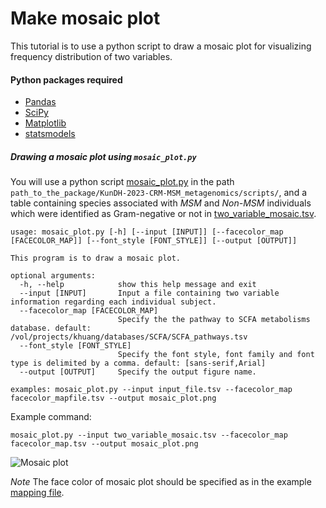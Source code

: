 # Make mosaic plot
This tutorial is to use a python script to draw a mosaic plot for visualizing frequency distribution of two variables.

#### Python packages required

* [Pandas](https://pandas.pydata.org/)
* [SciPy](https://scipy.org/)
* [Matplotlib](https://matplotlib.org/)
* [statsmodels](https://www.statsmodels.org/stable/index.html)

##### Drawing a mosaic plot using `mosaic_plot.py`

You will use a python script [mosaic_plot.py](../scripts/mosaic_plot.py) in the path `path_to_the_package/KunDH-2023-CRM-MSM_metagenomics/scripts/`, and a table containing species associated with *MSM* and *Non-MSM* individuals which were identified as Gram-negative or not in [two_variable_mosaic.tsv](../example_data/two_variable_mosaic.tsv).

```{python}
usage: mosaic_plot.py [-h] [--input [INPUT]] [--facecolor_map [FACECOLOR_MAP]] [--font_style [FONT_STYLE]] [--output [OUTPUT]]

This program is to draw a mosaic plot.

optional arguments:
  -h, --help            show this help message and exit
  --input [INPUT]       Input a file containing two variable information regarding each individual subject.
  --facecolor_map [FACECOLOR_MAP]
                        Specify the the pathway to SCFA metabolisms database. default: /vol/projects/khuang/databases/SCFA/SCFA_pathways.tsv
  --font_style [FONT_STYLE]
                        Specify the font style, font family and font type is delimited by a comma. default: [sans-serif,Arial]
  --output [OUTPUT]     Specify the output figure name.

examples: mosaic_plot.py --input input_file.tsv --facecolor_map facecolor_mapfile.tsv --output mosaic_plot.png   
```

Example command:
```{bash}
mosaic_plot.py --input two_variable_mosaic.tsv --facecolor_map facecolor_map.tsv --output mosaic_plot.png
```
![Mosaic plot](../images/)

*Note*
The face color of mosaic plot should be specified as in the example [mapping file](../example_data/facecolor_map.tsv).

